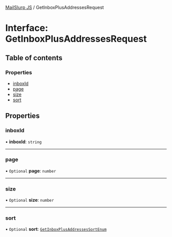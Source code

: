[MailSlurp JS](../README.md) / GetInboxPlusAddressesRequest

# Interface: GetInboxPlusAddressesRequest

## Table of contents

### Properties

- [inboxId](GetInboxPlusAddressesRequest.md#inboxid)
- [page](GetInboxPlusAddressesRequest.md#page)
- [size](GetInboxPlusAddressesRequest.md#size)
- [sort](GetInboxPlusAddressesRequest.md#sort)

## Properties

### inboxId

• **inboxId**: `string`

___

### page

• `Optional` **page**: `number`

___

### size

• `Optional` **size**: `number`

___

### sort

• `Optional` **sort**: [`GetInboxPlusAddressesSortEnum`](../enums/GetInboxPlusAddressesSortEnum.md)
